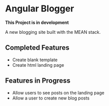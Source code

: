 Angular Blogger
===============

__This Project is in development__

A new blogging site built with the MEAN stack.

Completed Features
-------------------

- Create blank template
- Create html landing page

Features in Progress
--------------------

- Allow users to see posts on the landing page
- Allow a user to create new blog posts

